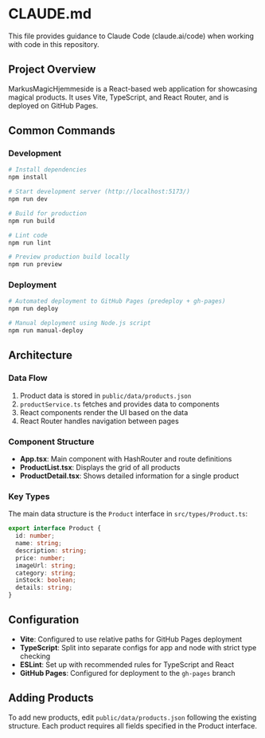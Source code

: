 # CLAUDE.md

This file provides guidance to Claude Code (claude.ai/code) when working with code in this repository.

## Project Overview

MarkusMagicHjemmeside is a React-based web application for showcasing magical products. It uses Vite, TypeScript, and React Router, and is deployed on GitHub Pages.

## Common Commands

### Development

```bash
# Install dependencies
npm install

# Start development server (http://localhost:5173/)
npm run dev

# Build for production
npm run build

# Lint code
npm run lint

# Preview production build locally
npm run preview
```

### Deployment

```bash
# Automated deployment to GitHub Pages (predeploy + gh-pages)
npm run deploy

# Manual deployment using Node.js script
npm run manual-deploy
```

## Architecture

### Data Flow

1. Product data is stored in `public/data/products.json`
2. `productService.ts` fetches and provides data to components
3. React components render the UI based on the data
4. React Router handles navigation between pages

### Component Structure

- **App.tsx**: Main component with HashRouter and route definitions
- **ProductList.tsx**: Displays the grid of all products
- **ProductDetail.tsx**: Shows detailed information for a single product

### Key Types

The main data structure is the `Product` interface in `src/types/Product.ts`:

```typescript
export interface Product {
  id: number;
  name: string;
  description: string;
  price: number;
  imageUrl: string;
  category: string;
  inStock: boolean;
  details: string;
}
```

## Configuration

- **Vite**: Configured to use relative paths for GitHub Pages deployment
- **TypeScript**: Split into separate configs for app and node with strict type checking
- **ESLint**: Set up with recommended rules for TypeScript and React
- **GitHub Pages**: Configured for deployment to the `gh-pages` branch

## Adding Products

To add new products, edit `public/data/products.json` following the existing structure. Each product requires all fields specified in the Product interface.